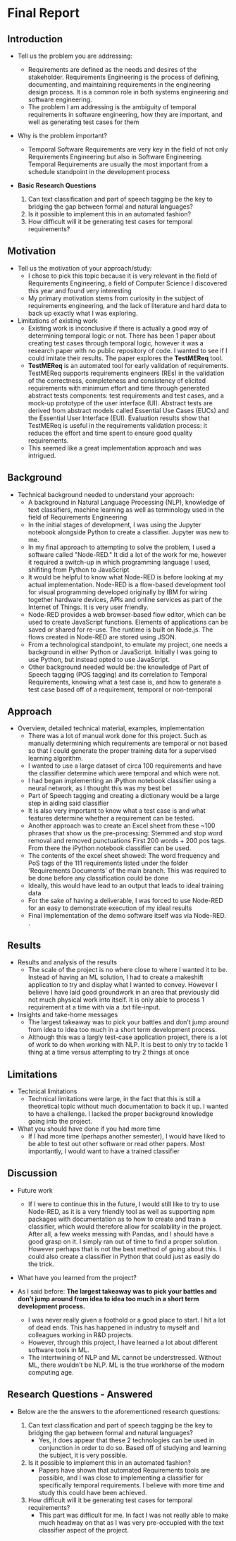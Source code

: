 # Final Report

## Introduction 
* Tell us the problem you are addressing:
	* Requirements are defined as the needs and desires of the stakeholder. Requirements Engineering is the process of defining, documenting, and maintaining requirements in the engineering design process. It is a common role in both systems engineering and software engineering.
	* The problem I am addressing is the ambiguity of temporal requirements in software engineering, how they are important, and well as generating test cases for them
* Why is the problem important?
	* Temporal Software Requirements are very key in the field of not only Requirements Engineering but also in Software Engineering. Temporal Requirements are usually the most important from a schedule standpoint in the development process

* __Basic Research Questions__
	1. Can text classification and part of speech tagging be the key to bridging the gap between formal and natural languages?
	2. Is it possible to implement this in an automated fashion?
	3. How difficult will it be generating test cases for temporal requirements?

## Motivation 
* Tell us the motivation of your approach/study:
	* I chose to pick this topic because it is very relevant in the field of Requirements Engineering, a field of Computer Science I discovered this year and found very interesting
	* My primary motivation stems from curiosity in the subject of requirements engineering, and the lack of literature and hard data to back up exactly what I was exploring.
* Limitations of existing work
	* Existing work is inconclusive if there is actually a good way of determining temporal logic or not. There has been 1 paper about creating test cases through temporal logic, however it was a research paper with no public repository of code. I wanted to see if I could imitate their results. The paper explores the __TestMEReq__ tool.
	* __TestMEReq__ is an automated tool for early validation of requirements. TestMEReq supports requirements engineers (REs) in the validation of the correctness, completeness and consistency of elicited requirements with minimum effort and time through generated abstract tests components: test requirements and test cases, and a mock-up prototype of the user interface (UI). Abstract tests are derived from abstract models called Essential Use Cases (EUCs) and the Essential User Interface (EUI). Evaluation results show that TestMEReq is useful in the requirements validation process: it reduces the effort and time spent to ensure good quality requirements.
	* This seemed like a great implementation approach and was intrigued.
	
## Background  
* Technical background needed to understand your approach:
	* A background in Natural Language Processing (NLP), knowledge of text classifiers, machine learning as well as terminology used in the field of Requirements Engineering
	* In the initial stages of development, I was using the Jupyter notebook alongside Python to create a classifier. Jupyter was new to me.
	* In my final approach to attempting to solve the problem, I used a software called "Node-RED." It did a lot of the work for me, however it required a switch-up in which programming language I used, shifiting from Python to JavaScript
	* It would be helpful to know what Node-RED is before looking at my actual implementation. Node-RED is a flow-based development tool for visual programming developed originally by IBM for wiring together hardware devices, APIs and online services as part of the Internet of Things. It is very user friendly.
	* Node-RED provides a web browser-based flow editor, which can be used to create JavaScript functions. Elements of applications can be saved or shared for re-use. The runtime is built on Node.js. The flows created in Node-RED are stored using JSON.
	* From a technological standpoint, to emulate my project, one needs a background in either Python or JavaScript. Initially I was going to use Python, but instead opted to use JavaScript.
	* Other background needed would be: the knowledge of Part of Speech tagging (POS tagging) and its correlation to Temporal Requirements, knowing what a test case is, and how to generate a test case based off of a requirement, temporal or non-temporal
	
## Approach 
* Overview, detailed technical material, examples, implementation
	* There was a lot of manual work done for this project. Such as manually determining which requirements are temporal or not based so that I could generate the proper training data for a supervised learning algorithm.
	* I wanted to use a large dataset of circa 100 requirements and have the classifier determine which were temporal and which were not.
	* I had began implementing an iPython notebook classifier using a neural network, as I thought this was my best bet
	* Part of Speech tagging and creating a dictionary would be a large step in aiding said classifier
	* It is also very important to know what a test case is and what features determine whether a requirement can be tested.
	* Another approach was to create an Excel sheet from these ~100 phrases that show us the pre-processing: Stemmed and stop word removal and removed punctuations First 200 words + 200 pos tags. From there the iPython notebook classifier can be used.
	* The contents of the excel sheet showed: The word frequency and PoS tags of the 111 requirements listed under the folder 'Requirements Documents' of the main branch. This was required to be done before any classification could be done
	* Ideally, this would have lead to an output that leads to ideal training data
	* For the sake of having a deliverable, I was forced to use Node-RED for an easy to demonstrate execution of my ideal results
	* Final implementation of the demo software itself was via Node-RED.
.
## Results
* Results and analysis of the results
	* The scale of the project is no where close to where I wanted it to be. Instead of having an ML solution, I had to create a makeshift application to try and display what I wanted to convey. However I believe I have laid good groundwork in an area that previously did not much physical work into itself. It is only able to process 1 requirement at a time with via a .txt file-input.
* Insights and take-home messages
	* The largest takeaway was to pick your battles and don’t jump around from idea to idea too much in a short term development process.
	* Although this was a largly test-case application project, there is a lot of work to do when working with NLP. It is best to only try to tackle 1 thing at a time versus attempting to try 2 things at once
	
## Limitations 
* Technical limitations 
	* Technical limitations were large, in the fact that this is still a theoretical topic without much documentation to back it up. I wanted to have a challenge. I lacked the proper background knowledge going into the project.
* What you should have done if you had more time
	* If I had more time (perhaps another semester), I would have liked to be able to test out other software or read other papers. Most importantly, I would want to have a trained classifier
	
## Discussion 
* Future work
	* If I were to continue this in the future, I would still like to try to use Node-RED, as it is a very friendly tool as well as supporting npm packages with documentation as to how to create and train a classifier, which would therefore allow for scalability in the project. After all, a few weeks messing with Pandas, and I should have a good grasp on it. I simply ran out of time to find a proper solution. However perhaps that is not the best method of going about this. I could also create a classifier in Python that could just as easily do the trick.

* What have you learned from the project?
* As I said before: __The largest takeaway was to pick your battles and don’t jump around from idea to idea too much in a short term development process.__
	* I was never really given a foothold or a good place to start. I hit a lot of dead ends. This has happened in industry to myself and colleagues working in R&D projects.
	* However, through this project, I have learned a lot about different software tools in ML.
	* The intertwining of NLP and ML cannot be understressed. Without ML, there wouldn't be NLP. ML is the true workhorse of the modern computing age.
 
## __Research Questions - Answered__
* Below are the the answers to the aforementioned research questions:

	1. Can text classification and part of speech tagging be the key to bridging the gap between formal and natural languages?
		* Yes, it does appear that these 2 technologies can be used in conjunction in order to do so. Based off of studying and learning the subject, it is very possible.
	2. Is it possible to implement this in an automated fashion?
		* Papers have shown that automated Requirements tools are possible, and I was close to implementing a classifier for specifically temporal requirements. I believe with more time and study this could have been achieved.
	3. How difficult will it be generating test cases for temporal requirements?
		* This part was difficult for me. In fact I was not really able to make much headway on that as I was very pre-occupied with the text classifier aspect of the project.
